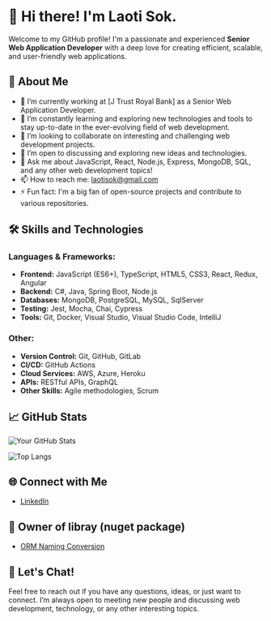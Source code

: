 # 👋 Hi there! I'm Laoti Sok.

Welcome to my GitHub profile! I'm a passionate and experienced **Senior Web Application Developer** with a deep love for creating efficient, scalable, and user-friendly web applications.

## 🚀 About Me

- 🔭 I’m currently working at [J Trust Royal Bank] as a Senior Web Application Developer.
- 🌱 I’m constantly learning and exploring new technologies and tools to stay up-to-date in the ever-evolving field of web development.
- 👯 I’m looking to collaborate on interesting and challenging web development projects.
- 🤔 I’m open to discussing and exploring new ideas and technologies.
- 💬 Ask me about JavaScript, React, Node.js, Express, MongoDB, SQL, and any other web development topics!
- 📫 How to reach me: [laotisok@gmail.com](mailto:laotisok@gmail.com)
- ⚡ Fun fact: I'm a big fan of open-source projects and contribute to various repositories.

## 🛠️ Skills and Technologies

### Languages & Frameworks:
- **Frontend:** JavaScript (ES6+), TypeScript, HTML5, CSS3, React, Redux, Angular
- **Backend:** C#, Java, Spring Boot, Node.js
- **Databases:** MongoDB, PostgreSQL, MySQL, SqlServer
- **Testing:** Jest, Mocha, Chai, Cypress
- **Tools:** Git, Docker, Visual Studio, Visual Studio Code, IntelliJ

### Other:
- **Version Control:** Git, GitHub, GitLab
- **CI/CD:** GitHub Actions
- **Cloud Services:** AWS, Azure, Heroku
- **APIs:** RESTful APIs, GraphQL
- **Other Skills:** Agile methodologies, Scrum

## 📈 GitHub Stats

![Your GitHub Stats](https://github-readme-stats.vercel.app/api?username=yourusername&show_icons=true&hide_border=true&count_private=true&theme=radical)

![Top Langs](https://github-readme-stats.vercel.app/api/top-langs/?username=yourusername&layout=compact&hide_border=true&theme=radical)

## 🌐 Connect with Me

- [LinkedIn]([https://www.linkedin.com/in/laoti-sok-ab510b192/])

## 📜 Owner of libray (nuget package)

- [ORM Naming Conversion]([https://www.nuget.org/packages/LaotiSok.ModelBuilder.NamingCaseToSpecificCase/])

## 💬 Let's Chat!

Feel free to reach out if you have any questions, ideas, or just want to connect. I’m always open to meeting new people and discussing web development, technology, or any other interesting topics.
